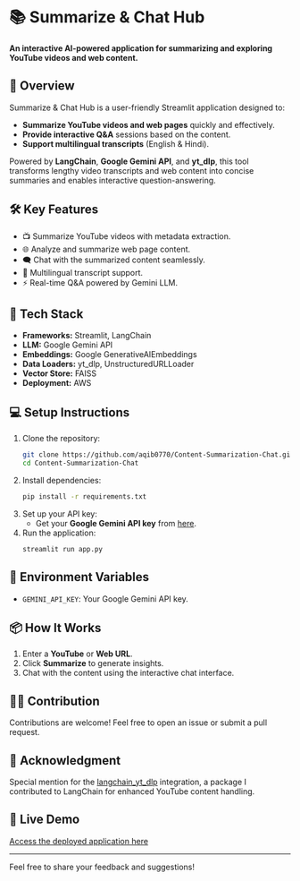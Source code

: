 # 📚 Summarize & Chat Hub

**An interactive AI-powered application for summarizing and exploring YouTube videos and web content.**

## 🚀 **Overview**
Summarize & Chat Hub is a user-friendly Streamlit application designed to:
- **Summarize YouTube videos and web pages** quickly and effectively.
- **Provide interactive Q&A** sessions based on the content.
- **Support multilingual transcripts** (English & Hindi).

Powered by **LangChain**, **Google Gemini API**, and **yt_dlp**, this tool transforms lengthy video transcripts and web content into concise summaries and enables interactive question-answering.

## 🛠️ **Key Features**
- 📺 Summarize YouTube videos with metadata extraction.
- 🌐 Analyze and summarize web page content.
- 🗨️ Chat with the summarized content seamlessly.
- 🎯 Multilingual transcript support.
- ⚡ Real-time Q&A powered by Gemini LLM.

## 🧩 **Tech Stack**
- **Frameworks:** Streamlit, LangChain
- **LLM:** Google Gemini API
- **Embeddings:** Google GenerativeAIEmbeddings
- **Data Loaders:** yt_dlp, UnstructuredURLLoader
- **Vector Store:** FAISS
- **Deployment:** AWS

## 💻 **Setup Instructions**
1. Clone the repository:
   ```bash
   git clone https://github.com/aqib0770/Content-Summarization-Chat.git
   cd Content-Summarization-Chat
   ```
2. Install dependencies:
   ```bash
   pip install -r requirements.txt
   ```
3. Set up your API key:
   - Get your **Google Gemini API key** from [here](https://aistudio.google.com/prompts/new_chat).
4. Run the application:
   ```bash
   streamlit run app.py
   ```

## 🔑 **Environment Variables**
- `GEMINI_API_KEY`: Your Google Gemini API key.

## 📦 **How It Works**
1. Enter a **YouTube** or **Web URL**.
2. Click **Summarize** to generate insights.
3. Chat with the content using the interactive chat interface.

## 🧑‍💻 **Contribution**
Contributions are welcome! Feel free to open an issue or submit a pull request.


## 🌟 **Acknowledgment**
Special mention for the [langchain_yt_dlp](https://pypi.org/project/langchain-yt-dlp/) integration, a package I contributed to LangChain for enhanced YouTube content handling.

## 🔗 **Live Demo**
[Access the deployed application here](https://summarizechat.streamlit.app/)

---
Feel free to share your feedback and suggestions!

